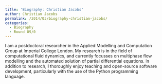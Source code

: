 ```yaml
---
title: 'Biography: Christian Jacobs'
author: Christian Jacobs
permalink: /2014/03/biography-christian-jacobs/
categories:
  - Biography
  - Round 09/0
---
```

I am a postdoctoral researcher in the Applied Modelling and Computation Group at Imperial College London. My research is in the field of computational fluid dynamics, and currently focusses on multiphase flow modelling and the automated solution of partial differential equations. In addition to research, I thoroughly enjoy teaching and open-source software development, particularly with the use of the Python programming language.
